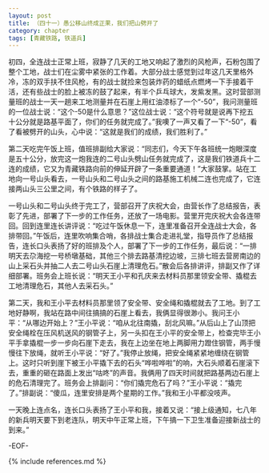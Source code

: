 ```yaml
---
layout: post
title: （四十一）愚公移山终成正果，我们把山劈开了
category: chapter
tags: [青藏铁路, 铁道兵]
---
```


初四，全连战士正常上班，寂静了几天的工地又响起了激烈的风枪声，石粉包围了整个工地，战士们在尘雾中紧张的工作着。大部分战士感觉到过年这几天里格外冷，冻的双手扶不住风枪，有的战士就捡来包装炸药的蜡纸点燃烤一下手接着干活，还有些战士的脸上被冻的鼓了起来，有半个乒乓球大，发紫发黑。这时营部测量班的战士一天一趟来工地测量并在石崖上用红油漆标了一个“-50”，我问测量班的一位战士说：“这个-50是什么意思？”这位战士说：“这个符号就是说再下挖五十公分就是路基平面了，你们的任务就完成了。”我噢了一声又看了一下“-50”，看了看被劈开的山头，心中说：“这就是我们的成绩，我们胜利了。”

第二天吃完午饭上班，值班排副给大家说：“同志们，今天下午各班统一炮眼深度是五十公分，放完这一炮我连的二号山头劈山任务就完成了，这是我们铁道兵十二连的成绩，它又为青藏铁路向前的伸延开辟了一条重要通道！”大家鼓掌。站在工地向一号山头看去，一号山头和二号山头之间的路基施工机械二连也完成了，它连接两山头三公里之间，有个铁路的样子了。

一号山头和二号山头终于完工了，营部召开了庆祝大会，由营长作了总结报告，表彰了先进，部署了下一步的工作任务，还放了一场电影。营里开完庆祝大会各连带回。回到连里连长讲评说：“吃过午饭休息一下，连里准备召开全连战士大会，各排带回。”午饭后，连里吹响集合哨，各排战士集合走进礼堂，指导员作了总结报告，连长口头表扬了好的班排及个人，部署了下一步的工作任务，最后说：“一排明天去尕海挖一号桥墩基础，其他三个排去路基清挖边坡，三排七班去营房南边的山上采石头并抽二人去二号山头石崖上清理危石。”散会后各排讲评，排副又作了详细部署。班务会上班长说：“明天王小平和孔庆来去材料员那里领安全带、撬棍去工地清理危石，其他人去采石头。”

第二天，我和王小平去材料员那里领了安全带、安全绳和撬棍就去了工地。到了工地好静啊，我站在路中间往搞搞的石崖上看去，我俩显得很渺小。我问王小平：“从哪边开始上？”王小平说：“咱从北往南撬，刮北风嘛。”从后山上了山顶把安全绳栓在压风机送风的钢管子上，另一头扣在王小平的安全带上，检查完毕王小平手拿撬棍一步一步向石崖下走去，我在上边坐在地上两脚用力蹬住钢管，两手慢慢往下放绳，就听王小平说：“好了。”我停止放绳，把安全绳紧紧地缠绕在钢管上。这时只听到崖下被王小平撬下去的石头“哗啦哗啦”的响，大石头顺着石崖滚下去，重重的砸在路面上发出“咕咚”的声音。我俩用了四天时间就把路基两边石崖上的危石清理完了。班务会上排副问：“你们撬完危石了吗？”王小平说：“撬完了。”排副说：“傻瓜，连里安排是两个星期的工作。”我和王小平都没吱声。

一天晚上连点名，连长口头表扬了王小平和我，接着又说：“接上级通知，七八年的新兵明天要下到老连队，明天中午正常上班，下午搞一下卫生准备迎接新战士的到来。”

-EOF-

{% include references.md %}
